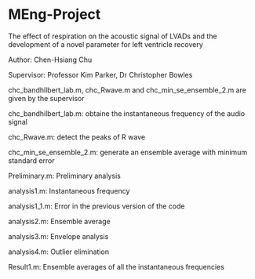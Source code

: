 # MEng-Project
The effect of respiration on the acoustic signal of LVADs and the development of a novel parameter for left ventricle recovery

Author: Chen-Hsiang Chu

Supervisor: Professor Kim Parker, Dr Christopher Bowles

chc_bandhilbert_lab.m, chc_Rwave.m and chc_min_se_ensemble_2.m are given by the supervisor

chc_bandhilbert_lab.m: obtaine the instantaneous frequency of the audio signal

chc_Rwave.m: detect the peaks of R wave

chc_min_se_ensemble_2.m: generate an ensemble average with minimum standard error

Preliminary.m: Preliminary analysis

analysis1.m: Instantaneous frequency

analysis1_1.m: Error in the previous version of the code

analysis2.m: Ensemble average

analysis3.m: Envelope analysis

analysis4.m: Outlier elimination

Result1.m: Ensemble averages of all the instantaneous frequencies
